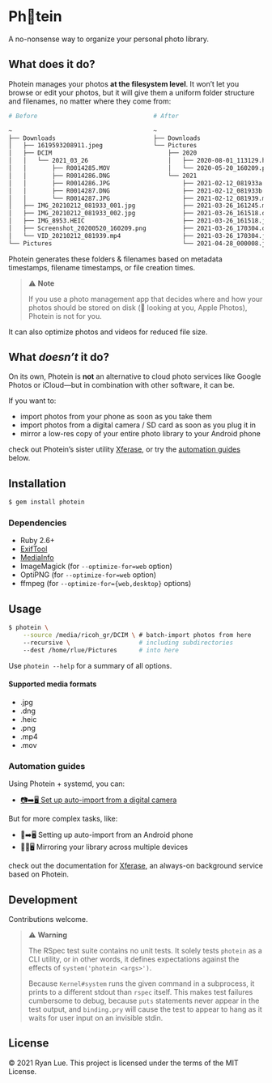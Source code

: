 Ph📸tein
========

A no-nonsense way to organize your personal photo library.

What does it do?
----------------

Photein manages your photos **at the filesystem level**.
It won’t let you browse or edit your photos,
but it will give them a uniform folder structure and filenames,
no matter where they come from:

```sh
# Before                                # After

~                                       ~
├── Downloads                           ├── Downloads
│   ├── 1619593208911.jpeg              └── Pictures
│   ├── DCIM                                ├── 2020
│   │   └── 2021_03_26                      │   ├── 2020-08-01_113129.heic
│   │       ├── R0014285.MOV                │   └── 2020-05-20_160209.png
│   │       ├── R0014286.DNG                └── 2021
│   │       ├── R0014286.JPG                    ├── 2021-02-12_081933a.jpg
│   │       ├── R0014287.DNG                    ├── 2021-02-12_081933b.jpg
│   │       └── R0014287.JPG                    ├── 2021-02-12_081939.mp4
│   ├── IMG_20210212_081933_001.jpg             ├── 2021-03-26_161245.mp4
│   ├── IMG_20210212_081933_002.jpg             ├── 2021-03-26_161518.dng
│   ├── IMG_8953.HEIC                           ├── 2021-03-26_161518.jpg
│   ├── Screenshot_20200520_160209.png          ├── 2021-03-26_170304.dng
│   └── VID_20210212_081939.mp4                 ├── 2021-03-26_170304.jpg
└── Pictures                                    └── 2021-04-28_000008.jpg
```

Photein generates these folders & filenames
based on metadata timestamps, filename timestamps, or file creation times.

> ⚠️ **Note**
>
> If you use a photo management app that decides
> where and how your photos should be stored on disk
> (👀 looking at you, Apple Photos), Photein is not for you.

It can also optimize photos and videos for reduced file size.

What _doesn’t_ it do?
---------------------

On its own, Photein is **not** an alternative
to cloud photo services like Google Photos or iCloud—but
in combination with other software, it can be.

If you want to:

* import photos from your phone as soon as you take them
* import photos from a digital camera / SD card as soon as you plug it in
* mirror a low-res copy of your entire photo library to your Android phone

check out Photein’s sister utility [Xferase][],
or try the [automation guides][] below.

[Xferase]: https://github.com/rlue/xferase
[automation guides]: #automation-guides

Installation
------------

```sh
$ gem install photein
```

### Dependencies

* Ruby 2.6+
* [ExifTool][]
* [MediaInfo][]
* ImageMagick (for `--optimize-for=web` option)
* OptiPNG (for `--optimize-for=web` option)
* ffmpeg (for `--optimize-for={web,desktop}` options)

[ExifTool]: https://exiftool.org/
[MediaInfo]: https://mediaarea.net/MediaInfo

Usage
-----

```sh
$ photein \
    --source /media/ricoh_gr/DCIM \ # batch-import photos from here
    --recursive \                   # including subdirectories
    --dest /home/rlue/Pictures      # into here
```

Use `photein --help` for a summary of all options.

#### Supported media formats

* .jpg
* .dng
* .heic
* .png
* .mp4
* .mov

### Automation guides

Using Photein + systemd, you can:

* [📷➡️🖥️ Set up auto-import from a digital camera](guides/auto-import-digital-camera.md)

But for more complex tasks, like:

* 📱➡️🖥️ Setting up auto-import from an Android phone
* 📱🔄🖥️ Mirroring your library across multiple devices

check out the documentation for [Xferase][],
an always-on background service based on Photein.

Development
-----------

Contributions welcome.

> ⚠️ **Warning**
>
> The RSpec test suite contains no unit tests.
> It solely tests `photein` as a CLI utility, or in other words,
> it defines expectations against the effects of `system('photein <args>')`.
>
> Because `Kernel#system` runs the given command in a subprocess, 
> it prints to a different stdout than `rspec` itself.
> This makes test failures cumbersome to debug,
> because `puts` statements never appear in the test output,
> and `binding.pry` will cause the test to appear to hang
> as it waits for user input on an invisible stdin.

License
-------

© 2021 Ryan Lue. This project is licensed under the terms of the MIT License.
